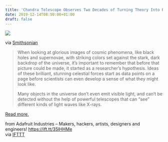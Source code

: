 ```yaml
---
title: 'Chandra Telescope Observes Two Decades of Turning Theory Into Reality'
date: 2019-12-14T08:50:00+01:00
draft: false
---
```


[![](https://cdn-blog.adafruit.com/uploads/2019/12/tarantula-600x378.jpg)](https://www.smithsonianmag.com/smithsonian-institution/chandra-observatory-observes-two-decades-turning-theory-reality-180973647/)

via [Smithsonian](https://www.smithsonianmag.com/smithsonian-institution/chandra-observatory-observes-two-decades-turning-theory-reality-180973647/)

> When looking at glorious images of cosmic phenomena, like black holes and supernovae, with striking colors set against the stark, dark backdrop of the universe, it’s important to remember that before that picture could be made, it started as a researcher’s hypothesis. Ideas of these brilliant, stunning celestial forces start as data points on a page before scientists can even develop a sense of what they might look like.
> 
> Many objects in the universe don’t even emit visible light, and can’t be detected without the help of powerful telescopes that can “see” different kinds of light waves like X-rays.

[Read more.](https://www.smithsonianmag.com/smithsonian-institution/chandra-observatory-observes-two-decades-turning-theory-reality-180973647/)

  
  
from Adafruit Industries – Makers, hackers, artists, designers and engineers! https://ift.tt/35lHHMe  
via [IFTTT](https://ifttt.com/?ref=da&site=blogger)